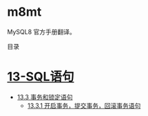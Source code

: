 # m8mt
MySQL8 官方手册翻译。

目录



# [13-SQL语句](/13-SQL语句.md)

* [13.3 事务和锁定语句](/13-SQL语句/3-事务和锁定语句.md)
  * [13.3.1 开启事务，提交事务，回滚事务语句](/13-SQL语句/3-事务和锁定语句/1-开启事务，提交事务，回滚事务语句.md)
